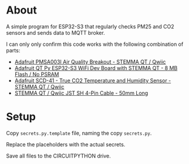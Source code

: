 # About

A simple program for ESP32-S3 that regularly checks PM25 and CO2 sensors and sends data to MQTT broker.

I can only only confirm this code works with the following combination of parts:
- [Adafruit PMSA003I Air Quality Breakout - STEMMA QT / Qwiic](https://www.adafruit.com/product/4632)
- [Adafruit QT Py ESP32-S3 WiFi Dev Board with STEMMA QT - 8 MB Flash / No PSRAM](https://www.adafruit.com/product/5426)
- [Adafruit SCD-41 - True CO2 Temperature and Humidity Sensor - STEMMA QT / Qwiic](https://www.adafruit.com/product/5190)
- [STEMMA QT / Qwiic JST SH 4-Pin Cable - 50mm Long](https://www.adafruit.com/product/4399)

# Setup

Copy `secrets.py.template` file, naming the copy `secrets.py`.

Replace the placeholders with the actual secrets.

Save all files to the CIRCUITPYTHON drive.
